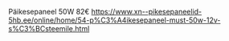 

Päikesepaneel 50W 82€
https://www.xn--pikesepaneelid-5hb.ee/online/home/54-p%C3%A4ikesepaneel-must-50w-12v-s%C3%BCsteemile.html
